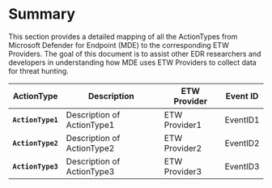 # Summary

This section provides a detailed mapping of all the ActionTypes from Microsoft Defender for Endpoint (MDE) to the corresponding ETW Providers. The goal of this document is to assist other EDR researchers and developers in understanding how MDE uses ETW Providers to collect data for threat hunting.

| ActionType | Description | ETW Provider | Event ID |
|------------|-------------|--------------|----------|
| **`ActionType1`** | Description of ActionType1 | ETW Provider1 | EventID1 |
| **`ActionType2`** | Description of ActionType2 | ETW Provider2 | EventID2 |
| **`ActionType3`** | Description of ActionType3 | ETW Provider3 | EventID3 |

